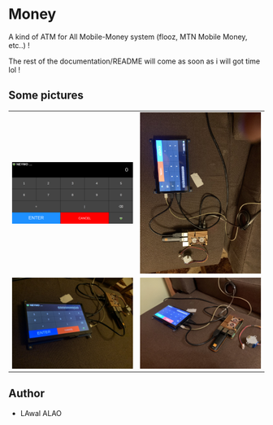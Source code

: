 # Money

A kind of ATM for All Mobile-Money system (flooz, MTN Mobile Money, etc..) !

The rest of the documentation/README will come as soon as i will got time lol !

## Some pictures

<table>
    <tr>
        <td><img src="./img/img1.png"/></td>
        <td><img src="./img/img2.JPG"/></td>
    </tr>
    <tr>
        <td><img src="./img/img3.JPG"/></td>
        <td><img src="./img/img4.JPG"/></td>
    </tr>
</table>

## Author

- LAwal ALAO
